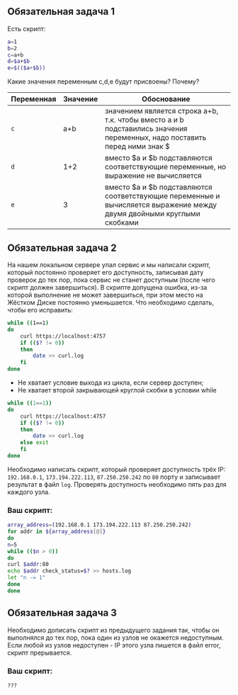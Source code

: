 ## Обязательная задача 1

Есть скрипт:
```bash
a=1
b=2
c=a+b
d=$a+$b
e=$(($a+$b))
```

Какие значения переменным c,d,e будут присвоены? Почему?

| Переменная  | Значение | Обоснование |
| ------------- | ------------- | ------------- |
| `c`  | a+b | значением является строка a+b, т.к. чтобы вместо a и b подставились значения переменных, надо поставить перед ними знак $|
| `d`  | 1+2 | вместо $a и $b подставляются соответствующие переменные, но выражение не вычисляется |
| `e`  | 3 | вместо $a и $b подставляются соответствующие переменные и вычисляется выражение между двумя двойными круглыми скобками |


## Обязательная задача 2
На нашем локальном сервере упал сервис и мы написали скрипт, который постоянно проверяет его доступность, записывая дату проверок до тех пор, пока сервис не станет доступным (после чего скрипт должен завершиться). В скрипте допущена ошибка, из-за которой выполнение не может завершиться, при этом место на Жёстком Диске постоянно уменьшается. Что необходимо сделать, чтобы его исправить:
```bash
while ((1==1)
do
	curl https://localhost:4757
	if (($? != 0))
	then
		date >> curl.log
	fi
done
```

- Не хватает условие выхода из цикла, если сервер доступен;
- Не хватает второй закрывающей круглой скобки в условии while

```bash
while ((1==1))
do
	curl https://localhost:4757
	if (($? != 0))
	then
		date >> curl.log
	else exit
	fi
done
```

Необходимо написать скрипт, который проверяет доступность трёх IP: `192.168.0.1`, `173.194.222.113`, `87.250.250.242` по `80` порту и записывает результат в файл `log`. Проверять доступность необходимо пять раз для каждого узла.

### Ваш скрипт:
```bash
array_address=(192.168.0.1 173.194.222.113 87.250.250.242)
for addr in ${array_address[@]}
do
n=5
while (($n > 0))
do
curl $addr:80
echo $addr check_status=$? >> hosts.log
let "n -= 1"
done
done
```

## Обязательная задача 3
Необходимо дописать скрипт из предыдущего задания так, чтобы он выполнялся до тех пор, пока один из узлов не окажется недоступным. Если любой из узлов недоступен - IP этого узла пишется в файл error, скрипт прерывается.

### Ваш скрипт:
```bash
???
```

